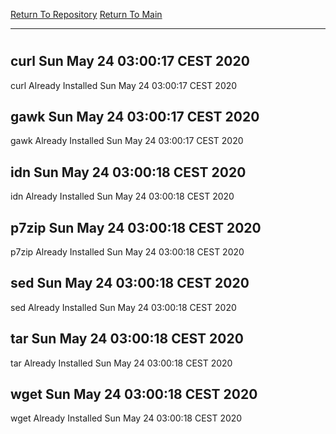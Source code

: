 [Return To Repository](https://github.com/bast69/piholeparser/)
[Return To Main](https://github.com/bast69/piholeparser/blob/master/RecentRunLogs/Mainlog.md)
____________________________________
# 
## curl Sun May 24 03:00:17 CEST 2020
curl Already Installed Sun May 24 03:00:17 CEST 2020
## gawk Sun May 24 03:00:17 CEST 2020
gawk Already Installed Sun May 24 03:00:17 CEST 2020
## idn Sun May 24 03:00:18 CEST 2020
idn Already Installed Sun May 24 03:00:18 CEST 2020
## p7zip Sun May 24 03:00:18 CEST 2020
p7zip Already Installed Sun May 24 03:00:18 CEST 2020
## sed Sun May 24 03:00:18 CEST 2020
sed Already Installed Sun May 24 03:00:18 CEST 2020
## tar Sun May 24 03:00:18 CEST 2020
tar Already Installed Sun May 24 03:00:18 CEST 2020
## wget Sun May 24 03:00:18 CEST 2020
wget Already Installed Sun May 24 03:00:18 CEST 2020
